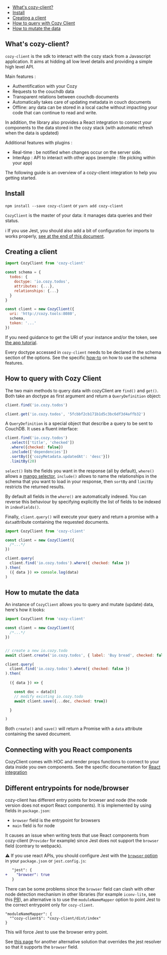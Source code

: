 <!-- MarkdownTOC autolink=true -->

- [What's cozy-client?](#whats-cozy-client)
- [Install](#install)
- [Creating a client](#creating-a-client)
- [How to query with Cozy Client](#how-to-query-with-cozy-client)
- [How to mutate the data](#how-to-mutate-the-data)

<!-- /MarkdownTOC -->


## What's cozy-client?

`cozy-client` is the sdk to interact with the cozy stack from a Javascript application. It aims at hidding all low level details and providing a simple high level API.

Main features :

- Authentification with your Cozy
- Requests to the couchdb data
- Transparent relations between couchdb documents
- Automatically takes care of updating metadata in couch documents
- Offline: any data can be stored in a local cache without impacting your code that can continue to read and write.

In addition, the library also provides a React integration to connect your components to the data stored in the cozy stack (with automatic refresh when the data is updated)

Additional features with plugins :

- Real-time : be notified when changes occur on the server side.
- InterApp : API to interact with other apps (exemple : file picking within your app)

The following guide is an overview of a cozy-client integration to help you getting started.

## Install

`npm install --save cozy-client`
or
`yarn add cozy-client`

`CozyClient` is the master of your data: it manages data queries and their status.

ℹ If you use Jest, you should also add a bit of configuration for imports to works properly,
[see at the end of this document](#different-entrypoints-for-nodebrowser).

## Creating a client

```js
import CozyClient from 'cozy-client'

const schema = {
  todos: {
    doctype: 'io.cozy.todos',
    attributes: {...},
    relationships: {...}
  }
}

const client = new CozyClient({
  uri: 'http://cozy.tools:8080',
  schema,
  token: '...'
})
```

If you need guidance to get the URI of your instance and/or the token, see [the app tutorial](https://docs.cozy.io/en/tutorials/app/#behind-the-magic).

Every doctype accessed in `cozy-client` needs to be declared in the schema section of the options. See the specific [how-to](./how-tos.md#how-to-specify-a-schema-) on how to use the schema features.


## How to query with Cozy Client

The two main methods to query data with cozyClient are `find()` and `get()`. Both take an doctype as first argument and return a `QueryDefinition` object: 

```javascript
client.find('io.cozy.todos')

client.get('io.cozy.todos', '5fcbbf2cb171b1d5c3bc6df3d4affb32')
```

A `QueryDefinition` is a special object that describe a query to be sent to CouchDB. It uses a fluent interface:

```javascript
client.find('io.cozy.todos')
  .select(['title', 'checked'])
  .where({checked: false})
  .include(['dependencies'])
  .sortBy([{'cozyMetadata.updatedAt': 'desc'}])
  .limitBy(20)
```

`select()` lists the fields you want in the response (all by default), `where()` allows a [mango selector](http://docs.couchdb.org/en/latest/api/database/find.html#find-selectors), `include()` allows to name the relationships in the schema that you want to load in your response, then `sortBy` and `limitBy` restricts the returned results.

By default all fields in the `where()` are automatically indexed. You can reverse this behaviour by specifying explicitly the list of fields to be indexed in `indexFields()`.


Finally, `client.query()` will execute your query and return a promise with a `data`attribute containing the requested documents.

```javascript
import CozyClient from 'cozy-client'

const client = new CozyClient({
  /*...*/
})

client.query(
  client.find('io.cozy.todos').where({ checked: false })
).then(
  ({ data }) => console.log(data)
)
```

## How to mutate the data

An instance of `CozyClient` allows you to query and mutate (update) data, here's how it looks:

```javascript
import CozyClient from 'cozy-client'

const client = new CozyClient({
  /*...*/
})


// create a new io.cozy.todo
await client.create('io.cozy.todos', { label: 'Buy bread', checked: false })

client.query(
  client.find('io.cozy.todos').where({ checked: false })
).then(
  
  ({ data }) => {

    const doc = data[0]
    // modify existing io.cozy.todo
    await client.save({...doc, checked: true})

  }

)
```

Both `create()` and `save()` will return a Promise with a `data` attribute containing the saved document.


## Connecting with you React components

CozyClient comes with HOC and render props functions to connect to your data inside you own components. See the specific documentation for [React integration](./react-integration.md)

## Different entrypoints for node/browser

cozy-client has different entry points for browser and node (the node version does not export React components). It is implemented by using fields in `package.json`: 

- `browser` field is the entrypoint for browsers
- `main` field is for node

It causes an issue when writing tests that use React components from cozy-client (`Provider` for example) since Jest does not support the `browser` field (contrary to webpack).

⚠️ If you use react APIs, you should configure Jest with the [`browser` option](https://jest-bot.github.io/jest/docs/configuration.html#browser-boolean) in your `package.json` or `jest.config.js`:

```patch
   "jest": {
+    "browser": true
   }
```

There can be some problems since the `browser` field can clash with other node detection mechanism in other libraries (for example `iconv-lite`, see this [PR](https://github.com/ashtuchkin/iconv-lite/pull/222)), an alternative is to use the `moduleNameMapper` option to point Jest to the correct entrypoint only for `cozy-client`.

```
"moduleNameMapper": {
  "^cozy-client$": "cozy-client/dist/index"
}
```

This will force Jest to use the browser entry point.

See [this page](https://github.com/marko-js/jest#why-override-the-resolver-enhanced-resolve-jest) for another alternative solution that overrides the jest resolver so that it supports the `browser` field.
